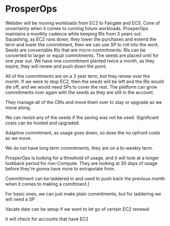# ProsperOps
Webdev will be moving workloads from EC2 to Fairgate and ECS.
Cone of uncertainty when it comes to running future workloads.
ProsperOps maintains a monthly cadence while keeping RIs from 3 years out.
Squashing, as EC2 runs down, they lower the purchases and extend the term and lower the commitment, then we can use SP to roll into the work. 
Seeds are convertable RIs that are micro-commitments. RIs can be converted to larger or equal commitments. The seeds are placed until for one year out. We have one commitment planted twice a month, as they expire, they will renew and push down the point.

All of the commitments are on a 3 year term, but they renew over the month. If we were to stop EC2, then the seeds will be left and the RIs would die off, and we would need SPs to cover the rest. The platform can grow commitments over again with the seeds as they are still in the account.

They manage all of the CRIs and move them over to stay or upgrade as we move along.

We can revisit any of the seeds if the saving was not be used. Significant costs can be hosted and upgraded.


Adaptive commitment, as usage goes down, so does the no upfront costs as we move. 

We do not have long term commitments, they are on a bi-weekly term. 

ProsperOps is looking for a threshold of usage, and it will look at a longer lookback period for non-Compute. They are looking at 30 days of usage before they're gonna have more to extrapolate from. 

Committment can be laddered in and used to push back the previous month when it comes to making a comittment.]

For basic ones, we can just make plain commitments, but for laddering we will need a SP

Vacate date can be setup if we want to let go of certain EC2 renewal

It will check for accounts that have EC2

